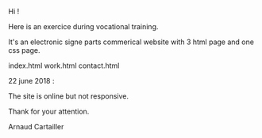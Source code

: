 Hi ! 

Here is an exercice during vocational training.

It's an electronic signe parts commerical website with 3 html page and one css page.

index.html
work.html
contact.html

22 june 2018 : 

The site is online but not responsive.

Thank for your attention.

Arnaud Cartailler
